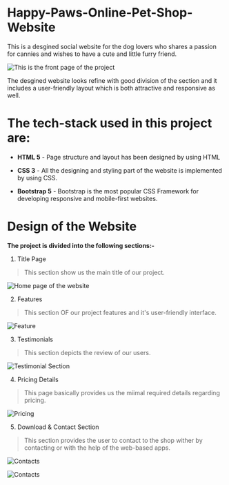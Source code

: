 # Happy-Paws-Online-Pet-Shop-Website

This is a desgined social website for the dog lovers who shares a passion for cannies and wishes to have a cute and little furry friend.

![This is the front page of the project](https://github.com/Mansi021/Happy-Paws-Online-Pet-Shop-Website/blob/main/New%20folder/Title.png)

The desgined website looks refine with good division of the section and it includes a user-friendly layout which is both attractive and responsive as well. 

# The tech-stack used in this project are:
- **HTML 5** - Page structure and layout has been designed by using HTML

- **CSS 3** - All the designing and styling part of the website is implemented by using CSS.

- **Bootstrap 5** - Bootstrap is the most popular CSS Framework for developing responsive and mobile-first websites.

# Design of the Website
**The project is divided into the following sections:-**
1. Title Page 
  > This section show us the main title of our project.

![Home page of the website](https://github.com/Mansi021/Happy-Paws-Online-Pet-Shop-Website/blob/main/New%20folder/Title.png)


2. Features 
  > This section OF our project features and it's user-friendly interface.

![Feature](https://github.com/Mansi021/Happy-Paws-Online-Pet-Shop-Website/blob/main/New%20folder/Features.png)


3. Testimonials 
  > This section depicts the review of our users.

![Testimonial Section](https://github.com/Mansi021/Happy-Paws-Online-Pet-Shop-Website/blob/main/New%20folder/Testimonials.png)


4. Pricing Details 
  > This page basically provides us the miimal required details regarding pricing.

![Pricing](https://github.com/Mansi021/Happy-Paws-Online-Pet-Shop-Website/blob/main/New%20folder/Pricing.png)


5. Download & Contact Section 
  > This section provides the user to contact to the shop wither by contacting or with the help of the web-based apps.

![Contacts](https://github.com/Mansi021/Happy-Paws-Online-Pet-Shop-Website/blob/main/New%20folder/Downloads.png)

![Contacts](https://github.com/Mansi021/Happy-Paws-Online-Pet-Shop-Website/blob/main/New%20folder/Contacts.png)
